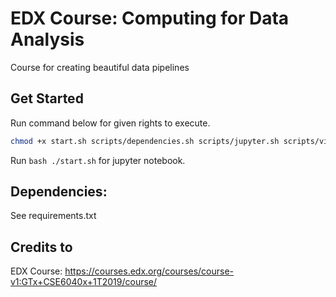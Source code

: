 # EDX Course: Computing for Data Analysis
Course for creating beautiful data pipelines

## Get Started
Run command below for given rights to execute.
```bash
chmod +x start.sh scripts/dependencies.sh scripts/jupyter.sh scripts/virtualenv.sh
```


Run ```bash ./start.sh``` for jupyter notebook.   

## Dependencies:
See requirements.txt

## Credits to
EDX Course: https://courses.edx.org/courses/course-v1:GTx+CSE6040x+1T2019/course/
